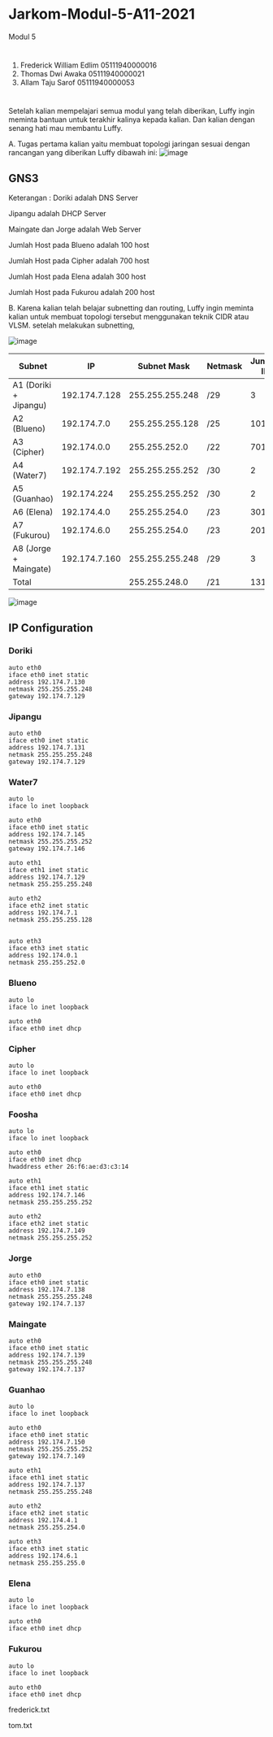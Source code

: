 # Jarkom-Modul-5-A11-2021

Modul 5

#

1. Frederick William Edlim 05111940000016
2. Thomas Dwi Awaka 05111940000021
3. Allam Taju Sarof 05111940000053

#

Setelah kalian mempelajari semua modul yang telah diberikan, Luffy ingin meminta bantuan untuk terakhir kalinya kepada kalian. Dan kalian dengan senang hati mau membantu Luffy.

A. Tugas pertama kalian yaitu membuat topologi jaringan sesuai dengan rancangan yang diberikan Luffy dibawah ini:
![image](img/topo.png)

## GNS3
Keterangan : 	Doriki adalah DNS Server

Jipangu adalah DHCP Server

Maingate dan Jorge adalah Web Server

Jumlah Host pada Blueno adalah 100 host

Jumlah Host pada Cipher adalah 700 host

Jumlah Host pada Elena adalah 300 host

Jumlah Host pada Fukurou adalah 200 host

B. Karena kalian telah belajar subnetting dan routing, Luffy ingin meminta kalian untuk membuat topologi tersebut menggunakan teknik CIDR atau VLSM. setelah melakukan subnetting,

![image](img/Grouping.jpeg)

| Subnet  |	IP |	Subnet Mask |	Netmask |	Jumlah IP   |
| --- | --- | --- | --- | --- |
| A1 (Doriki + Jipangu) |	192.174.7.128 |	255.255.255.248 |	/29 |	3   |
| A2 (Blueno)	| 192.174.7.0	| 255.255.255.128	| /25	| 101   |
| A3 (Cipher)	| 192.174.0.0	| 255.255.252.0	| /22	| 701   |
| A4 (Water7)	| 192.174.7.192	| 255.255.255.252	| /30	| 2   |
| A5 (Guanhao)	| 192.174.224	| 255.255.255.252	| /30	| 2   |
| A6 (Elena)	| 192.174.4.0	| 255.255.254.0	| /23	| 301   |
| A7 (Fukurou)	| 192.174.6.0	| 255.255.254.0	| /23	| 201   |
| A8 (Jorge + Maingate)	| 192.174.7.160	| 255.255.255.248	| /29	| 3   |
| Total		| | 255.255.248.0	| /21	| 1314  |

![image](img/VLSM-Tree.jpeg)

## IP Configuration

### Doriki

```
auto eth0
iface eth0 inet static
address 192.174.7.130
netmask 255.255.255.248
gateway 192.174.7.129
```

### Jipangu

```
auto eth0
iface eth0 inet static
address 192.174.7.131
netmask 255.255.255.248
gateway 192.174.7.129
```

### Water7

```
auto lo
iface lo inet loopback

auto eth0
iface eth0 inet static
address 192.174.7.145
netmask 255.255.255.252
gateway 192.174.7.146

auto eth1
iface eth1 inet static
address 192.174.7.129
netmask 255.255.255.248

auto eth2
iface eth2 inet static
address 192.174.7.1
netmask 255.255.255.128


auto eth3
iface eth3 inet static
address 192.174.0.1
netmask 255.255.252.0
```

### Blueno

```
auto lo
iface lo inet loopback

auto eth0
iface eth0 inet dhcp

```

### Cipher

```
auto lo
iface lo inet loopback

auto eth0
iface eth0 inet dhcp

```

### Foosha

```
auto lo
iface lo inet loopback

auto eth0
iface eth0 inet dhcp
hwaddress ether 26:f6:ae:d3:c3:14

auto eth1
iface eth1 inet static
address 192.174.7.146
netmask 255.255.255.252

auto eth2
iface eth2 inet static
address 192.174.7.149
netmask 255.255.255.252
```

### Jorge

```
auto eth0
iface eth0 inet static
address 192.174.7.138
netmask 255.255.255.248
gateway 192.174.7.137
```

### Maingate

```
auto eth0
iface eth0 inet static
address 192.174.7.139
netmask 255.255.255.248
gateway 192.174.7.137
```

### Guanhao

```
auto lo
iface lo inet loopback

auto eth0
iface eth0 inet static
address 192.174.7.150
netmask 255.255.255.252
gateway 192.174.7.149

auto eth1
iface eth1 inet static
address 192.174.7.137
netmask 255.255.255.248

auto eth2
iface eth2 inet static
address 192.174.4.1
netmask 255.255.254.0

auto eth3
iface eth3 inet static
address 192.174.6.1
netmask 255.255.255.0
```

### Elena

```
auto lo
iface lo inet loopback

auto eth0
iface eth0 inet dhcp
```

### Fukurou

```
auto lo
iface lo inet loopback

auto eth0
iface eth0 inet dhcp
```

frederick.txt

tom.txt